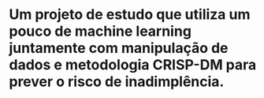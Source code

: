 # Um projeto de estudo que utiliza um pouco de machine learning juntamente com manipulação de dados e metodologia CRISP-DM para prever o risco de inadimplência.
